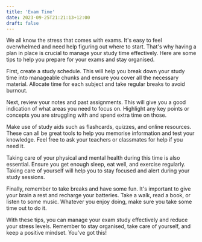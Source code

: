 ```yaml
---
title: 'Exam Time'
date: 2023-09-25T21:21:13+12:00
draft: false
---
```


We all know the stress that comes with exams. It's easy to feel overwhelmed and need help figuring out where to start. That's why having a plan in place is crucial to manage your study time effectively. Here are some tips to help you prepare for your exams and stay organised.

First, create a study schedule. This will help you break down your study time into manageable chunks and ensure you cover all the necessary material. Allocate time for each subject and take regular breaks to avoid burnout.

Next, review your notes and past assignments. This will give you a good indication of what areas you need to focus on. Highlight any key points or concepts you are struggling with and spend extra time on those.

Make use of study aids such as flashcards, quizzes, and online resources. These can all be great tools to help you memorise information and test your knowledge. Feel free to ask your teachers or classmates for help if you need it.

Taking care of your physical and mental health during this time is also essential. Ensure you get enough sleep, eat well, and exercise regularly. Taking care of yourself will help you to stay focused and alert during your study sessions.

Finally, remember to take breaks and have some fun. It's important to give your brain a rest and recharge your batteries. Take a walk, read a book, or listen to some music. Whatever you enjoy doing, make sure you take some time out to do it.

With these tips, you can manage your exam study effectively and reduce your stress levels. Remember to stay organised, take care of yourself, and keep a positive mindset. You've got this!